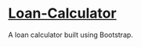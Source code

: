 # [Loan-Calculator](https://octavyrun.github.io/Loan-Calculator/)

A loan calculator built using Bootstrap. 
